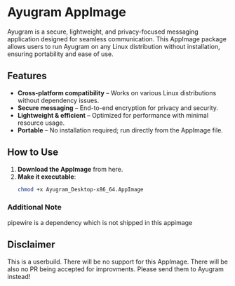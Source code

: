 # Ayugram AppImage  

Ayugram is a secure, lightweight, and privacy-focused messaging application designed for seamless communication. This AppImage package allows users to run Ayugram on any Linux distribution without installation, ensuring portability and ease of use.  

## Features  
- **Cross-platform compatibility** – Works on various Linux distributions without dependency issues.  
- **Secure messaging** – End-to-end encryption for privacy and security.  
- **Lightweight & efficient** – Optimized for performance with minimal resource usage.  
- **Portable** – No installation required; run directly from the AppImage file.  

## How to Use  
1. **Download the AppImage** from here.  
2. **Make it executable**:  
   ```bash
   chmod +x Ayugram_Desktop-x86_64.AppImage
### Additional Note
pipewire is a dependency which is not shipped in this appimage

## Disclaimer

This is a userbuild. There will be no support for this AppImage. There will be also no PR being accepted for improvments. Please send them to Ayugram instead!

